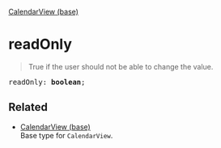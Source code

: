 [CalendarView (base)](CalendarView_base.md)

# readOnly

> True if the user should not be able to change the value.

<pre class="docgen_signature">readOnly: <b>boolean</b>;</pre>

## Related

- [<!--{ref:type}-->CalendarView (base)](CalendarView_base.md) \
    Base type for `CalendarView`.
